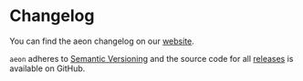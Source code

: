 # Changelog

You can find the aeon changelog on our [website](https://www.aeon-toolkit.org/en/latest/changelog.html).

`aeon` adheres to [Semantic Versioning](https://semver.org/spec/v2.0.0.html>) and the source code for
all [releases](https://github.com/aeon-toolkit/aeon/releases>) is available on GitHub.
